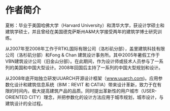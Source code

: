 # 作者简介 #

夏彬：毕业于美国哈佛大学（Harvard University）和清华大学，获设计学硕士和建筑学硕士，并且曾经在美国德克萨斯州A&M大学接受两年的建筑学博士研究训练。

从2007年至2008年工作于RTKL国际有限公司（洛杉矶分部），盖里建筑科技有限公司（洛杉矶分部）和Fong & Chan 建筑设计事务所。其中2005年暑假工作于VBN建筑设计公司（旧金山分部）。在此期间，作为设计师或技术人员参与了一系列的美国和中国大型设计。2008年回国后主持了一系列的中国大型规划和设计。

从2008年底开始独立研发UUARCH开源设计框架（www.uuarch.com)。应用参数化设计和建筑信息系统（BIM：REVIT 和 CATIA）带来设计革新，致力于在有限的时间内，极大提高建筑产品的品质。同时提出革新性的用户城市（USER-ORIENTED CITY）理念，并把参数化的设计方法应用于城市规划，城市设计，与建筑设计的全过程。